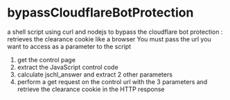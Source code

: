 # bypassCloudflareBotProtection
a shell script using curl and nodejs to bypass the cloudflare bot protection : retrieves the clearance cookie like a browser
You must pass the url you want to access as a parameter to the script
1. get the control page
2. extract the JavaScript control code
3. calculate jschl_answer and extract 2 other parameters
4. perform a get request on the control url with the 3 parameters and retrieve the clearance cookie in the HTTP response

